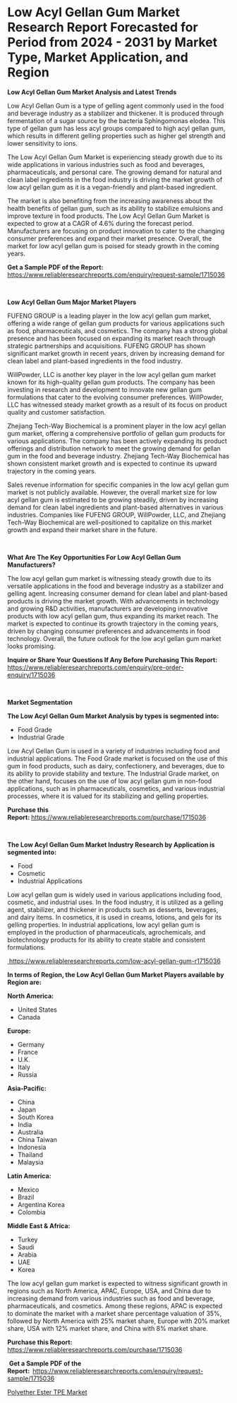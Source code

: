 <p><h1>Low Acyl Gellan Gum Market Research Report Forecasted for Period from 2024 -  2031 by Market Type, Market Application, and Region</h1></p><p><strong>Low Acyl Gellan Gum Market Analysis and Latest Trends</strong></p>
<p><p>Low Acyl Gellan Gum is a type of gelling agent commonly used in the food and beverage industry as a stabilizer and thickener. It is produced through fermentation of a sugar source by the bacteria Sphingomonas elodea. This type of gellan gum has less acyl groups compared to high acyl gellan gum, which results in different gelling properties such as higher gel strength and lower sensitivity to ions.</p><p>The Low Acyl Gellan Gum Market is experiencing steady growth due to its wide applications in various industries such as food and beverages, pharmaceuticals, and personal care. The growing demand for natural and clean label ingredients in the food industry is driving the market growth of low acyl gellan gum as it is a vegan-friendly and plant-based ingredient.</p><p>The market is also benefiting from the increasing awareness about the health benefits of gellan gum, such as its ability to stabilize emulsions and improve texture in food products. The Low Acyl Gellan Gum Market is expected to grow at a CAGR of 4.6% during the forecast period. Manufacturers are focusing on product innovation to cater to the changing consumer preferences and expand their market presence. Overall, the market for low acyl gellan gum is poised for steady growth in the coming years.</p></p>
<p><strong>Get a Sample PDF of the Report:&nbsp;</strong> <a href="https://www.reliableresearchreports.com/enquiry/request-sample/1715036">https://www.reliableresearchreports.com/enquiry/request-sample/1715036</a></p>
<p>&nbsp;</p>
<p><strong>Low Acyl Gellan Gum Major Market Players</strong></p>
<p><p>FUFENG GROUP is a leading player in the low acyl gellan gum market, offering a wide range of gellan gum products for various applications such as food, pharmaceuticals, and cosmetics. The company has a strong global presence and has been focused on expanding its market reach through strategic partnerships and acquisitions. FUFENG GROUP has shown significant market growth in recent years, driven by increasing demand for clean label and plant-based ingredients in the food industry.</p><p>WillPowder, LLC is another key player in the low acyl gellan gum market known for its high-quality gellan gum products. The company has been investing in research and development to innovate new gellan gum formulations that cater to the evolving consumer preferences. WillPowder, LLC has witnessed steady market growth as a result of its focus on product quality and customer satisfaction.</p><p>Zhejiang Tech-Way Biochemical is a prominent player in the low acyl gellan gum market, offering a comprehensive portfolio of gellan gum products for various applications. The company has been actively expanding its product offerings and distribution network to meet the growing demand for gellan gum in the food and beverage industry. Zhejiang Tech-Way Biochemical has shown consistent market growth and is expected to continue its upward trajectory in the coming years.</p><p>Sales revenue information for specific companies in the low acyl gellan gum market is not publicly available. However, the overall market size for low acyl gellan gum is estimated to be growing steadily, driven by increasing demand for clean label ingredients and plant-based alternatives in various industries. Companies like FUFENG GROUP, WillPowder, LLC, and Zhejiang Tech-Way Biochemical are well-positioned to capitalize on this market growth and expand their market share in the future.</p></p>
<p>&nbsp;</p>
<p><strong>What Are The Key Opportunities For Low Acyl Gellan Gum Manufacturers?</strong></p>
<p><p>The low acyl gellan gum market is witnessing steady growth due to its versatile applications in the food and beverage industry as a stabilizer and gelling agent. Increasing consumer demand for clean label and plant-based products is driving the market growth. With advancements in technology and growing R&D activities, manufacturers are developing innovative products with low acyl gellan gum, thus expanding its market reach. The market is expected to continue its growth trajectory in the coming years, driven by changing consumer preferences and advancements in food technology. Overall, the future outlook for the low acyl gellan gum market looks promising.</p></p>
<p><strong>Inquire or Share Your Questions If Any Before Purchasing This Report:</strong> <a href="https://www.reliableresearchreports.com/enquiry/pre-order-enquiry/1715036">https://www.reliableresearchreports.com/enquiry/pre-order-enquiry/1715036</a></p>
<p>&nbsp;</p>
<p><strong>Market Segmentation</strong></p>
<p><strong>The Low Acyl Gellan Gum Market Analysis by types is segmented into:</strong></p>
<p><ul><li>Food Grade</li><li>Industrial Grade</li></ul></p>
<p><p>Low Acyl Gellan Gum is used in a variety of industries including food and industrial applications. The Food Grade market is focused on the use of this gum in food products, such as dairy, confectionery, and beverages, due to its ability to provide stability and texture. The Industrial Grade market, on the other hand, focuses on the use of low acyl gellan gum in non-food applications, such as in pharmaceuticals, cosmetics, and various industrial processes, where it is valued for its stabilizing and gelling properties.</p></p>
<p><strong>Purchase this Report:&nbsp;</strong><a href="https://www.reliableresearchreports.com/purchase/1715036">https://www.reliableresearchreports.com/purchase/1715036</a></p>
<p>&nbsp;</p>
<p><strong>The Low Acyl Gellan Gum Market Industry Research by Application is segmented into:</strong></p>
<p><ul><li>Food</li><li>Cosmetic</li><li>Industrial Applications</li></ul></p>
<p><p>Low acyl gellan gum is widely used in various applications including food, cosmetic, and industrial uses. In the food industry, it is utilized as a gelling agent, stabilizer, and thickener in products such as desserts, beverages, and dairy items. In cosmetics, it is used in creams, lotions, and gels for its gelling properties. In industrial applications, low acyl gellan gum is employed in the production of pharmaceuticals, agrochemicals, and biotechnology products for its ability to create stable and consistent formulations.</p></p>
<p><a href="https://www.reliableresearchreports.com/low-acyl-gellan-gum-r1715036">&nbsp;https://www.reliableresearchreports.com/low-acyl-gellan-gum-r1715036</a></p>
<p><strong>In terms of Region, the Low Acyl Gellan Gum Market Players available by Region are:</strong></p>
<p>
    <p> <strong> North America: </strong>
        <ul>
            <li>United States</li>
            <li>Canada</li>
        </ul>
        </p> 
    <p> <strong> Europe: </strong>
        <ul>
            <li>Germany</li>
            <li>France</li>
            <li>U.K.</li>
            <li>Italy</li>
            <li>Russia</li>
        </ul>
        </p> 
    <p> <strong> Asia-Pacific: </strong>
        <ul>
            <li>China</li>
            <li>Japan</li>
            <li>South Korea</li>
            <li>India</li>
            <li>Australia</li>
            <li>China Taiwan</li>
            <li>Indonesia</li>
            <li>Thailand</li>
            <li>Malaysia</li>
        </ul>
        </p> 
    <p> <strong> Latin America: </strong>
        <ul>
            <li>Mexico</li>
            <li>Brazil</li>
            <li>Argentina Korea</li>
            <li>Colombia</li>
        </ul>
        </p> 
    <p> <strong> Middle East & Africa: </strong>
        <ul>
            <li>Turkey</li>
            <li>Saudi</li>
            <li>Arabia</li>
            <li>UAE</li>
            <li>Korea</li>
        </ul>
    </p>
    </p>
<p><p>The low acyl gellan gum market is expected to witness significant growth in regions such as North America, APAC, Europe, USA, and China due to increasing demand from various industries such as food and beverage, pharmaceuticals, and cosmetics. Among these regions, APAC is expected to dominate the market with a market share percentage valuation of 35%, followed by North America with 25% market share, Europe with 20% market share, USA with 12% market share, and China with 8% market share.</p></p>
<p><strong>Purchase this Report: </strong><a href="https://www.reliableresearchreports.com/purchase/1715036">https://www.reliableresearchreports.com/purchase/1715036</a></p>
<p>&nbsp;<strong>Get a Sample PDF of the Report:&nbsp;&nbsp;</strong><a href="https://www.reliableresearchreports.com/enquiry/request-sample/1715036">https://www.reliableresearchreports.com/enquiry/request-sample/1715036</a></p>
<p><strong></strong></p>
<p><p><a href="https://github.com/FassouRP/Market-Research-Report-List-5/blob/main/polyether-ester-tpe-market.md">Polyether Ester TPE Market</a></p></p>
